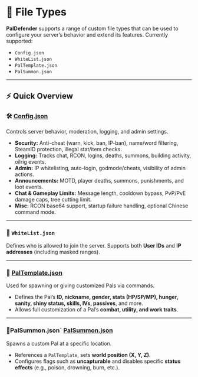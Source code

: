 # 📁 File Types

**PalDefender** supports a range of custom file types that can be used to configure your server’s behavior and extend its features.
Currently supported:
* `Config.json`
* `WhiteList.json`
* `PalTemplate.json`
* `PalSummon.json`

---

## ⚡ Quick Overview

### 🛠️ [Config.json](./Config.md)

Controls server behavior, moderation, logging, and admin settings.

* **Security:** Anti-cheat (warn, kick, ban, IP-ban), name/word filtering, SteamID protection, illegal stat/item checks.
* **Logging:** Tracks chat, RCON, logins, deaths, summons, building activity, oilrig events.
* **Admin:** IP whitelisting, auto-login, godmode/cheats, visibility of admin actions.
* **Announcements:** MOTD, player deaths, summons, punishments, and loot events.
* **Chat & Gameplay Limits:** Message length, cooldown bypass, PvP/PvE damage caps, tree cutting limit.
* **Misc:** RCON base64 support, startup failure handling, optional Chinese command mode.

---

### 👥 `WhiteList.json`

Defines who is allowed to join the server.
Supports both **User IDs** and **IP addresses** (including masked ranges).

---

### 🧬 [PalTemplate.json](./PalTemplate.md)

Used for spawning or giving customized Pals via commands.

* Defines the Pal’s **ID, nickname, gender, stats (HP/SP/MP), hunger, sanity, shiny status, skills, IVs, passives**, and more.
* Allows full customization of a Pal’s **combat, utility, and work traits**.

---

### 📍PalSummon.json` [PalSummon.json](./PalSummon.md)

Spawns a custom Pal at a specific location.

* References a `PalTemplate`, sets **world position (X, Y, Z)**.
* Configures flags such as **uncapturable** and disables specific **status effects** (e.g., poison, drowning, burn, etc.).
